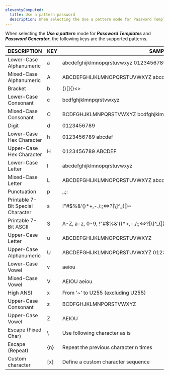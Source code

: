 ```yaml
---
eleventyComputed:
  title: Use a pattern password
  description: When selecting the Use a pattern mode for Password Templates and Password Generator, the following keys are the supported patterns.
---
```

When selecting the ***Use a pattern*** mode for ***Password Templates*** and ***Password Generator***, the following keys are the supported patterns.  

| DESCRIPTION                       | KEY  | SAMPLE                                                           |
|-----------------------------------|------|------------------------------------------------------------------|
| Lower-Case Alphanumeric           | a    | abcdefghijklmnopqrstuvwxyz 0123456789                            |
| Mixed-Case Alphanumeric           | A    | ABCDEFGHIJKLMNOPQRSTUVWXYZ abcdefghijklmnopqrstuvwxyz 0123456789 |
| Bracket                           | b    | ()[]{}<>                                                         |
| Lower-Case Consonant              | c    | bcdfghjklmnpqrstvwxyz                                            |
| Mixed-Case Consonant              | C    | BCDFGHJKLMNPQRSTVWXYZ bcdfghjklmnpqrstvwxyz                      |
| Digit                             | d    | 0123456789                                                       |
| Lower-Case Hex Character          | h    | 0123456789 abcdef                                                |
| Upper-Case Hex Character          | H    | 0123456789 ABCDEF                                                |
| Lower-Case Letter                 | l    | abcdefghijklmnopqrstuvwxyz                                       |
| Mixed-Case Letter                 | L    | ABCDEFGHIJKLMNOPQRSTUVWXYZ abcdefghijklmnopqrstuvwxyz            |
| Punctuation                       | p    | ,.;:                                                             |
| Printable 7-Bit Special Character | s    | !"#$%&'()*+,-./:;<=>?[\\]^_{\|}~                                 |
| Printable 7-Bit ASCII             | S    | A-Z, a-z, 0-9, !"#$%&'()*+,-./:;<=>?[\\]^_{\|}~                  |
| Upper-Case Letter                 | u    | ABCDEFGHIJKLMNOPQRSTUVWXYZ                                       |
| Upper-Case Alphanumeric           | U    | ABCDEFGHIJKLMNOPQRSTUVWXYZ 0123456789                            |
| Lower-Case Vowel                  | v    | aeiou                                                            |
| Mixed-Case Vowel                  | V    | AEIOU aeiou                                                      |
| High ANSI                         | x    | From '~' to U255 (excluding U255)                                |
| Upper-Case Consonant              | z    | BCDFGHJKLMNPQRSTVWXYZ                                            |
| Upper-Case Vowel                  | Z    | AEIOU                                                            |
| Escape (Fixed Char)               | \    | Use following character as is                                    |
| Escape (Repeat)                   | \{n} | Repeat the previous character n times                            |
| Custom character                  | [x]  | Define a custom character sequence                               |
